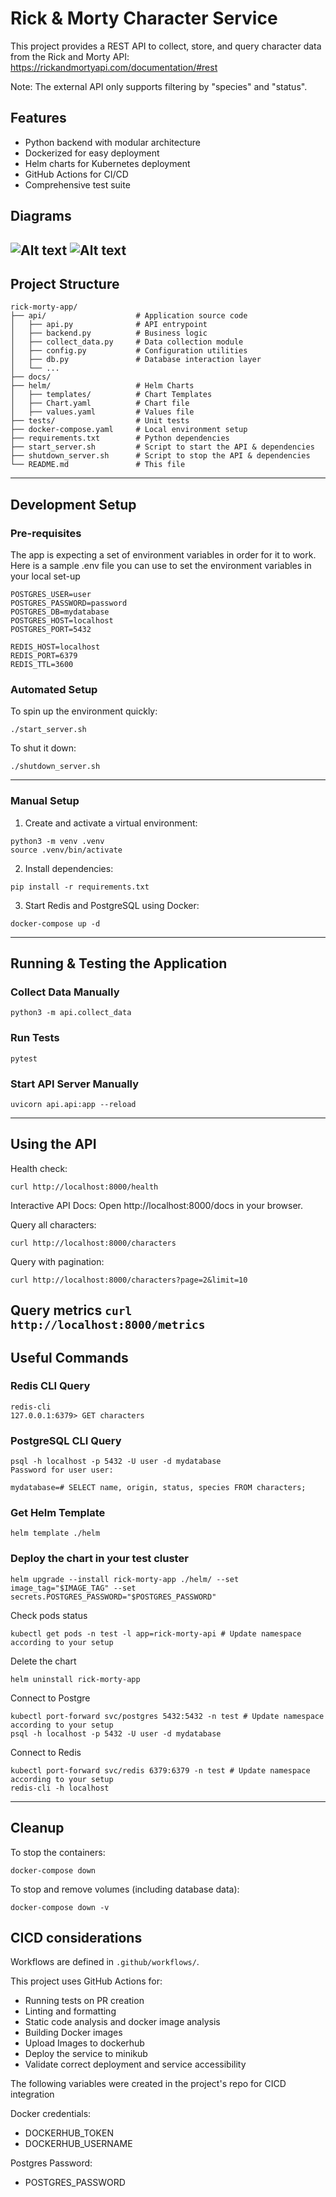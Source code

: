 # Rick & Morty Character Service

This project provides a REST API to collect, store, and query character data from the Rick and Morty API: https://rickandmortyapi.com/documentation/#rest

Note: The external API only supports filtering by "species" and "status".

## Features
- Python backend with modular architecture
- Dockerized for easy deployment
- Helm charts for Kubernetes deployment
- GitHub Actions for CI/CD
- Comprehensive test suite

## Diagrams
![Alt text](docs/architecture.svg)
![Alt text](docs/api-uml.svg)
---

## Project Structure
```
rick-morty-app/
├── api/                    # Application source code
│   ├── api.py              # API entrypoint
│   ├── backend.py          # Business logic
│   ├── collect_data.py     # Data collection module
│   ├── config.py           # Configuration utilities
│   ├── db.py               # Database interaction layer
│   └── ...
├── docs/                  
├── helm/                   # Helm Charts
│   ├── templates/          # Chart Templates
│   ├── Chart.yaml          # Chart file
│   ├── values.yaml         # Values file
├── tests/                  # Unit tests
├── docker-compose.yaml     # Local environment setup
├── requirements.txt        # Python dependencies
├── start_server.sh         # Script to start the API & dependencies
├── shutdown_server.sh      # Script to stop the API & dependencies
└── README.md               # This file
```
---

## Development Setup

### Pre-requisites

The app is expecting a set of environment variables in order for it to work. Here is a sample .env file you can use to set the environment variables in your local set-up

```
POSTGRES_USER=user
POSTGRES_PASSWORD=password
POSTGRES_DB=mydatabase
POSTGRES_HOST=localhost
POSTGRES_PORT=5432

REDIS_HOST=localhost
REDIS_PORT=6379
REDIS_TTL=3600
```

### Automated Setup

To spin up the environment quickly:

`./start_server.sh`

To shut it down:

`./shutdown_server.sh`

---

### Manual Setup

1. Create and activate a virtual environment:
```
python3 -m venv .venv
source .venv/bin/activate
```
2. Install dependencies:

`pip install -r requirements.txt`

3. Start Redis and PostgreSQL using Docker:

`docker-compose up -d`

---

## Running & Testing the Application

### Collect Data Manually

`python3 -m api.collect_data`

### Run Tests

`pytest`

### Start API Server Manually

`uvicorn api.api:app --reload`

---

## Using the API

Health check:

`curl http://localhost:8000/health`

Interactive API Docs:
Open http://localhost:8000/docs in your browser.

Query all characters:

`curl http://localhost:8000/characters`

Query with pagination:

`curl http://localhost:8000/characters?page=2&limit=10`

Query metrics
`curl http://localhost:8000/metrics`
---

## Useful Commands

### Redis CLI Query
```
redis-cli
127.0.0.1:6379> GET characters
```
### PostgreSQL CLI Query
```
psql -h localhost -p 5432 -U user -d mydatabase
Password for user user:

mydatabase=# SELECT name, origin, status, species FROM characters;
```
### Get Helm Template
```
helm template ./helm 
```
### Deploy the chart in your test cluster
```
helm upgrade --install rick-morty-app ./helm/ --set image_tag="$IMAGE_TAG" --set secrets.POSTGRES_PASSWORD="$POSTGRES_PASSWORD"
```
Check pods status
```
kubectl get pods -n test -l app=rick-morty-api # Update namespace according to your setup
```
Delete the chart
```
helm uninstall rick-morty-app
```
Connect to Postgre
```
kubectl port-forward svc/postgres 5432:5432 -n test # Update namespace according to your setup
psql -h localhost -p 5432 -U user -d mydatabase
```
Connect to Redis
```
kubectl port-forward svc/redis 6379:6379 -n test # Update namespace according to your setup
redis-cli -h localhost
```
---

## Cleanup

To stop the containers:

`docker-compose down`

To stop and remove volumes (including database data):

`docker-compose down -v`

## CICD considerations

Workflows are defined in `.github/workflows/`.

This project uses GitHub Actions for:
- Running tests on PR creation
- Linting and formatting
- Static code analysis and docker image analysis
- Building Docker images
- Upload Images to dockerhub
- Deploy the service to minikub
- Validate correct deployment and service accessibility

The following variables were created in the project's repo for CICD integration

Docker credentials:
- DOCKERHUB_TOKEN
- DOCKERHUB_USERNAME

Postgres Password:
- POSTGRES_PASSWORD